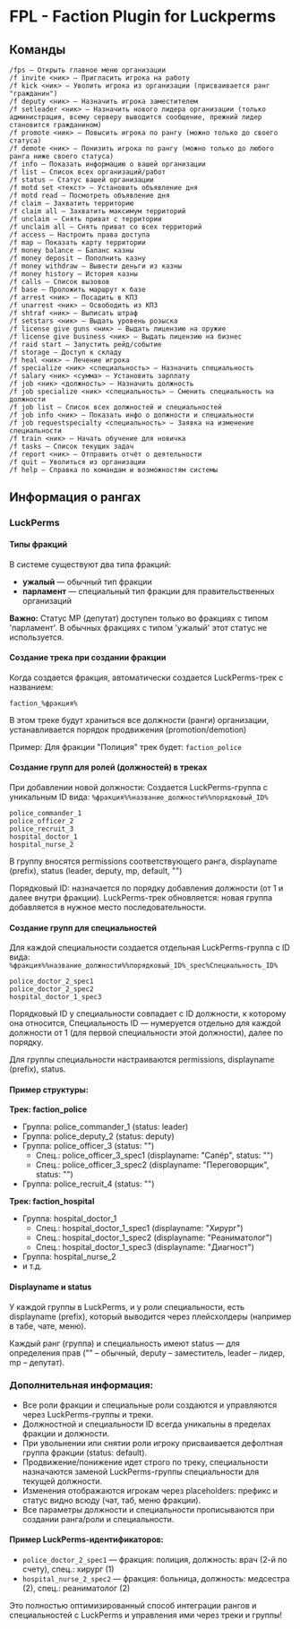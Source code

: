 # FPL - Faction Plugin for Luckperms

## Команды

```
/fps — Открыть главное меню организации
/f invite <ник> — Пригласить игрока на работу
/f kick <ник> — Уволить игрока из организации (присваивается ранг "гражданин")
/f deputy <ник> — Назначить игрока заместителем
/f setleader <ник> — Назначить нового лидера организации (только администрация, всему серверу выводится сообщение, прежний лидер становится гражданином)
/f promote <ник> — Повысить игрока по рангу (можно только до своего статуса)
/f demote <ник> — Понизить игрока по рангу (можно только до любого ранга ниже своего статуса)
/f info — Показать информацию о вашей организации
/f list — Список всех организаций/работ
/f status — Статус вашей организации
/f motd set <текст> — Установить объявление дня
/f motd read — Посмотреть объявление дня
/f claim — Захватить территорию
/f claim all — Захватить максимум территорий
/f unclaim — Снять приват с территории
/f unclaim all — Снять приват со всех территорий
/f access — Настроить права доступа
/f map — Показать карту территории
/f money balance — Баланс казны
/f money deposit — Пополнить казну
/f money withdraw — Вывести деньги из казны
/f money history — История казны
/f calls — Список вызовов
/f base — Проложить маршрут к базе
/f arrest <ник> — Посадить в КПЗ
/f unarrest <ник> — Освободить из КПЗ
/f shtraf <ник> — Выписать штраф
/f setstars <ник> — Выдать уровень розыска
/f license give guns <ник> — Выдать лицензию на оружие
/f license give business <ник> — Выдать лицензию на бизнес
/f raid start — Запустить рейд/событие
/f storage — Доступ к складу
/f heal <ник> — Лечение игрока
/f specialize <ник> <специальность> — Назначить специальность
/f salary <ник> <сумма> — Установить зарплату
/f job <ник> <должность> — Назначить должность
/f job specialize <ник> <специальность> — Сменить специальность на должности
/f job list — Список всех должностей и специальностей
/f job info <ник> — Показать инфо о должности и специальности
/f job requestspecialty <специальность> — Заявка на изменение специальности
/f train <ник> — Начать обучение для новичка
/f tasks — Список текущих задач
/f report <ник> — Отправить отчёт о деятельности
/f quit — Уволиться из организации
/f help — Справка по командам и возможностям системы
```

## Информация о рангах

### LuckPerms

#### Типы фракций
В системе существуют два типа фракций:
- **ужалый** — обычный тип фракции
- **парламент** — специальный тип фракции для правительственных организаций

**Важно:** Статус MP (депутат) доступен только во фракциях с типом 'парламент'. В обычных фракциях с типом 'ужалый' этот статус не используется.

#### Создание трека при создании фракции
Когда создается фракция, автоматически создается LuckPerms-трек с названием:
```
faction_%фракция%
```
В этом треке будут храниться все должности (ранги) организации, устанавливается порядок продвижения (promotion/demotion)

Пример:
Для фракции "Полиция" трек будет: `faction_police`

#### Создание групп для ролей (должностей) в треках
При добавлении новой должности:
Создается LuckPerms-группа с уникальным ID вида: `%фракция%%название_должности%%порядковый_ID%`
```
police_commander_1
police_officer_2
police_recruit_3
hospital_doctor_1
hospital_nurse_2
```

В группу вносятся permissions соответствующего ранга, displayname (prefix), status (leader, deputy, mp, default, "")

Порядковый ID: назначается по порядку добавления должности (от 1 и далее внутри фракции).
LuckPerms-трек обновляется: новая группа добавляется в нужное место последовательности.

#### Создание групп для специальностей
Для каждой специальности создается отдельная LuckPerms-группа с ID вида: `%фракция%%название_должности%%порядковый_ID%_spec%Специальность_ID%`
```
police_doctor_2_spec1
police_doctor_2_spec2
hospital_doctor_1_spec3
```

Порядковый ID у специальности совпадает с ID должности, к которому она относится,
Специальность ID — нумеруется отдельно для каждой должности от 1 (для первой специальности этой должности), далее по порядку.

Для группы специальности настраиваются permissions, displayname (prefix), status.

#### Пример структуры:
**Трек: faction_police**
- Группа: police_commander_1 (status: leader)
- Группа: police_deputy_2 (status: deputy)
- Группа: police_officer_3 (status: "")
  - Спец.: police_officer_3_spec1 (displayname: "Сапёр", status: "")
  - Спец.: police_officer_3_spec2 (displayname: "Переговорщик", status: "")
- Группа: police_recruit_4 (status: "")

**Трек: faction_hospital**
- Группа: hospital_doctor_1
  - Спец.: hospital_doctor_1_spec1 (displayname: "Хирург")
  - Спец.: hospital_doctor_1_spec2 (displayname: "Реаниматолог")
  - Спец.: hospital_doctor_1_spec3 (displayname: "Диагност")
- Группа: hospital_nurse_2
- и т.д.

#### Displayname и status
У каждой группы в LuckPerms, и у роли специальности, есть displayname (prefix), который выводится через плейсхолдеры (например в табе, чате, меню).

Каждый ранг (группа) и специальность имеют status — для определения прав ("" – обычный, deputy – заместитель, leader – лидер, mp – депутат).

### Дополнительная информация:
- Все роли фракции и специальные роли создаются и управляются через LuckPerms-группы и треки.
- Должностной и специальности ID всегда уникальны в пределах фракции и должности.
- При увольнении или снятии роли игроку присваивается дефолтная группа фракции (status: default).
- Продвижение/понижение идет строго по треку, специальности назначаются заменой LuckPerms-группы специальности для текущей должности.
- Изменения отображаются игрокам через placeholders: префикс и статус видно всюду (чат, таб, меню фракции).
- Все параметры должности и специальности прописываются при создании ранга/роли и специальности.

#### Пример LuckPerms-идентификаторов:
- `police_doctor_2_spec1` — фракция: полиция, должность: врач (2-й по счету), спец.: хирург (1)
- `hospital_nurse_2_spec2` — фракция: больница, должность: медсестра (2), спец.: реаниматолог (2)

Это полностью оптимизированный способ интеграции рангов и специальностей с LuckPerms и управления ими через треки и группы!